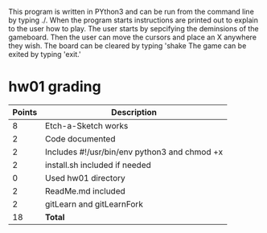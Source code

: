 This program is written in PYthon3 and can be run from the command line by typing ./<filename>. When the program starts instructions are printed out to explain to the user how to play. The user starts by sepcifying the deminsions of the gameboard. Then the user can move the cursors and place an X anywhere they wish. The board can be cleared by typing 'shake The game can be exited by typing 'exit.' 


# hw01 grading

| Points      | Description |
| ----------- | ----------- |
|  8| Etch-a-Sketch works
|  2 | Code documented
|  2 | Includes #!/usr/bin/env python3 and chmod +x
|  2 | install.sh included if needed
|  0 | Used hw01 directory
|  2 | ReadMe.md included
|  2 | gitLearn and gitLearnFork
| 18 | **Total**
